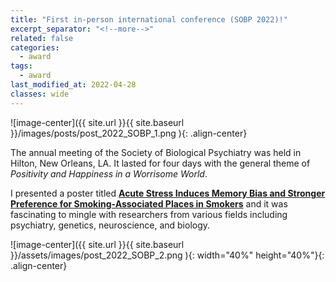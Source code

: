 ```yaml
---
title: "First in-person international conference (SOBP 2022)!"
excerpt_separator: "<!--more-->"
related: false
categories:
  - award
tags:
  - award
last_modified_at: 2022-04-28
classes: wide
---
```

![image-center]({{ site.url }}{{ site.baseurl }}/images/posts/post_2022_SOBP_1.png ){: .align-center}

The annual meeting of the Society of Biological Psychiatry was held in Hilton, New Orleans, LA. It lasted for four days with the general theme of *Positivity and Happiness in a Worrisome World*. 

I presented a poster titled [**Acute Stress Induces Memory Bias and Stronger Preference for Smoking-Associated Places in Smokers**](https://www.sciencedirect.com/science/article/pii/S0006322322003328?via%3Dihub) and it was fascinating to mingle with researchers from various fields including psychiatry, genetics, neuroscience, and biology. 

![image-center]({{ site.url }}{{ site.baseurl }}/assets/images/post_2022_SOBP_2.png ){: width="40%" height="40%"}{: .align-center}

